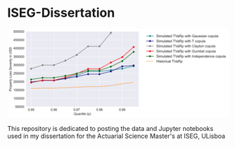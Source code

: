 # ISEG-Dissertation

![logo1](assets/pls_tvar.png)


This repository is dedicated to posting the data and Jupyter notebooks used in my dissertation for the Actuarial Science Master's at ISEG, ULisboa
